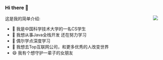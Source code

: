 ### Hi there 👋

这是我的简单介绍:<img align="right" src="https://github-readme-stats.vercel.app/api?username=LuZhouShiLi&show_icons=true">

- 🔭 我是中国科学技术大学的一名CS学生
- 🌱 我想从事Java全栈开发 还在努力学习
- 👯 偶尔学点深度学习
- 🤔 我想去Top互联网公司，和更多优秀的人改变世界
- 😄 我有个想守护一辈子的女朋友
<!-- - ⚡ Fun fact: ... -->


